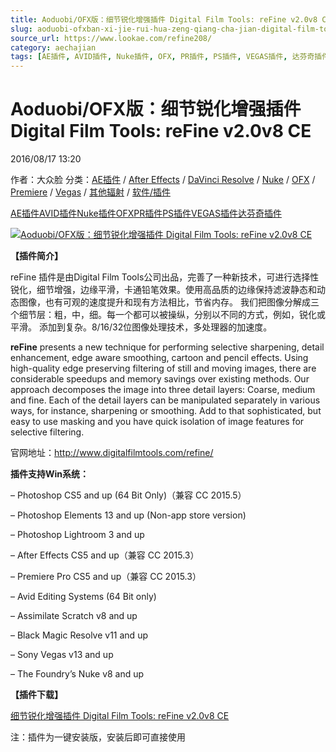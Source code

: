 ```yaml
---
title: Aoduobi/OFX版：细节锐化增强插件 Digital Film Tools: reFine v2.0v8 CE
slug: aoduobi-ofxban-xi-jie-rui-hua-zeng-qiang-cha-jian-digital-film-tools-refine-v2-0v8-ce
source_url: https://www.lookae.com/refine208/
category: aechajian
tags: [AE插件, AVID插件, Nuke插件, OFX, PR插件, PS插件, VEGAS插件, 达芬奇插件]
---
```

# Aoduobi/OFX版：细节锐化增强插件 Digital Film Tools: reFine v2.0v8 CE

2016/08/17 13:20

作者：大众脸
分类：[AE插件](https://www.lookae.com/after-effects/aechajian/) / [After Effects](https://www.lookae.com/after-effects/) / [DaVinci Resolve](https://www.lookae.com/qitarjcj/resolvezy/) / [Nuke](https://www.lookae.com/qitarjcj/nukezy/) / [OFX](https://www.lookae.com/qitarjcj/ofxzy/) / [Premiere](https://www.lookae.com/qitarjcj/premierezy/) / [Vegas](https://www.lookae.com/qitarjcj/vegaszy/) / [其他辐射](https://www.lookae.com/others/) / [软件/插件](https://www.lookae.com/qitarjcj/)

[AE插件](https://www.lookae.com/tag/ae%e6%8f%92%e4%bb%b6/)[AVID插件](https://www.lookae.com/tag/avid%e6%8f%92%e4%bb%b6/)[Nuke插件](https://www.lookae.com/tag/nuke%e6%8f%92%e4%bb%b6/)[OFX](https://www.lookae.com/tag/ofx/)[PR插件](https://www.lookae.com/tag/pr%e6%8f%92%e4%bb%b6/)[PS插件](https://www.lookae.com/tag/ps%e6%8f%92%e4%bb%b6/)[VEGAS插件](https://www.lookae.com/tag/vegas%e6%8f%92%e4%bb%b6/)[达芬奇插件](https://www.lookae.com/tag/%e8%be%be%e8%8a%ac%e5%a5%87%e6%8f%92%e4%bb%b6/)

[![Aoduobi/OFX版：细节锐化增强插件 Digital Film Tools: reFine v2.0v8 CE](https://www.lookae.com/wp-content/uploads/2016/08/reFine.jpg "Aoduobi/OFX版：细节锐化增强插件 Digital Film Tools: reFine v2.0v8 CE-LookAE.com")](https://www.lookae.com/wp-content/uploads/2016/08/reFine.jpg)

**【插件简介】**

reFine 插件是由Digital Film Tools公司出品，完善了一种新技术，可进行选择性锐化，细节增强，边缘平滑，卡通铅笔效果。使用高品质的边缘保持滤波静态和动态图像，也有可观的速度提升和现有方法相比，节省内存。 我们把图像分解成三个细节层：粗，中，细。每一个都可以被操纵，分别以不同的方式，例如，锐化或平滑。 添加到复杂。8/16/32位图像处理技术，多处理器的加速度。

**reFine** presents a new technique for performing selective sharpening, detail enhancement, edge aware smoothing, cartoon and pencil effects. Using high-quality edge preserving filtering of still and moving images, there are considerable speedups and memory savings over existing methods. Our approach decomposes the image into three detail layers: Coarse, medium and fine. Each of the detail layers can be manipulated separately in various ways, for instance, sharpening or smoothing. Add to that sophisticated, but easy to use masking and you have quick isolation of image features for selective filtering.

官网地址：http://www.digitalfilmtools.com/refine/

**插件支持Win系统：**

– Photoshop CS5 and up (64 Bit Only)（兼容 CC 2015.5）

– Photoshop Elements 13 and up (Non-app store version)

– Photoshop Lightroom 3 and up

– After Effects CS5 and up（兼容 CC 2015.3）

– Premiere Pro CS5 and up（兼容 CC 2015.3）

– Avid Editing Systems (64 Bit only)

– Assimilate Scratch v8 and up

– Black Magic Resolve v11 and up

– Sony Vegas v13 and up

– The Foundry’s Nuke v8 and up

**【插件下载】**

[细节锐化增强插件 Digital Film Tools: reFine v2.0v8 CE](http://lookae.ctfile.com/fs/s8F155362861)

注：插件为一键安装版，安装后即可直接使用
